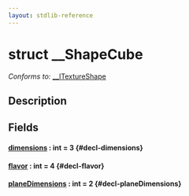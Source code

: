 ```yaml
---
layout: stdlib-reference
---
```


# struct \_\_ShapeCube

*Conforms to:* [\_\_ITextureShape](/stdlib-reference/interfaces/0_itextureshape-023a/index)

## Description



## Fields

#### [dimensions](/stdlib-reference/types/0_shapecube-027/dimensions) : int = 3 {#decl-dimensions}
#### [flavor](/stdlib-reference/types/0_shapecube-027/flavor) : int = 4 {#decl-flavor}
#### [planeDimensions](/stdlib-reference/types/0_shapecube-027/planedimensions-5) : int = 2 {#decl-planeDimensions}

